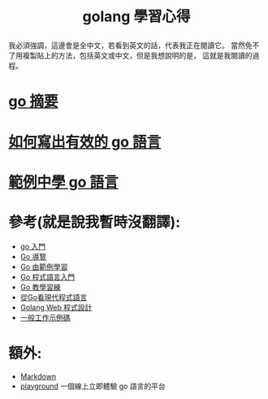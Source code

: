 # <p style="text-align: center;">**golang 學習心得**</p>

我必須強調，這邊會是全中文，若看到英文的話，代表我正在閱讀它。
當然免不了用複製貼上的方法，包括英文或中文，但是我想說明的是，
這就是我閱讀的過程。

# [go 摘要](go-summary.md)  
# [如何寫出有效的 go 語言](effective-go.md)
# [範例中學 go 語言](gobyexample.md)  

# 參考(就是說我暫時沒翻譯):

-   [go 入門](https://tour.golang.org/welcome/1)
-   [Go 導覽](https://www.tutorialspoint.com/go/)
-   [Go 由範例學習](https://gobyexample.com/)
-   [Go 程式語言入門](https://www.toptal.com/go/go-programming-a-step-by-step-introductory-tutorial)
-   [Go 教學習練](https://github.com/davidhoo/go-tour)
-   [從Go看現代程式語言](http://www.ithome.com.tw/voice/99698)
-   [Golang Web 程式設計](https://blog.kdchang.cc/2017/07/02/golang101-tutorial-web-basic/)
-   [一般工作示例碼](https://yourbasic.org/golang/blueprint/)

# 額外:
- [Markdown](markdown.md)  
- [playground](https://play.golang.org/) 一個線上立即體驗 go 語言的平台

